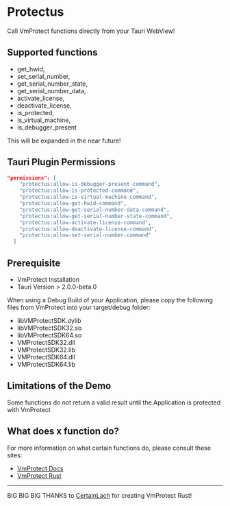# Protectus

Call VmProtect functions directly from your Tauri WebView!

## Supported functions

- get_hwid,
- set_serial_number,
- get_serial_number_state,
- get_serial_number_data,
- activate_license,
- deactivate_license,
- is_protected,
- is_virtual_machine,
- is_debugger_present

This will be expanded in the near future!

## Tauri Plugin Permissions

```json
"permissions": [
    "protectus:allow-is-debugger-present-command",
    "protectus:allow-is-protected-command",
    "protectus:allow-is-virtual-machine-command",
    "protectus:allow-get-hwid-command",
    "protectus:allow-get-serial-number-data-command",
    "protectus:allow-get-serial-number-state-command",
    "protectus:allow-activate-license-command",
    "protectus:allow-deactivate-license-command",
    "protectus:allow-set-serial-number-command"
  ]
```

## Prerequisite

- VmProtect Installation
- Tauri Version > 2.0.0-beta.0

When using a Debug Build of your Application, please copy the following files from VmProtect into your target/debug folder:

- libVMProtectSDK.dylib
- libVMProtectSDK32.so
- libVMProtectSDK64.so
- VMProtectSDK32.dll
- VMProtectSDK32.lib
- VMProtectSDK64.dll
- VMProtectSDK64.lib

## Limitations of the Demo

Some functions do not return a valid result until the Application is protected with VmProtect


## What does x function do?

For more information on what certain functions do, please consult these sites:

- [VmProtect Docs](https://vmpsoft.com/vmprotect/user-manual/)
- [VmProtect Rust](https://github.com/Dan0xE/vmprotect/tree/master)

---

BIG BIG BIG THANKS to [CertainLach](https://github.com/CertainLach/vmprotect/commits?author=CertainLach) for creating VmProtect Rust!